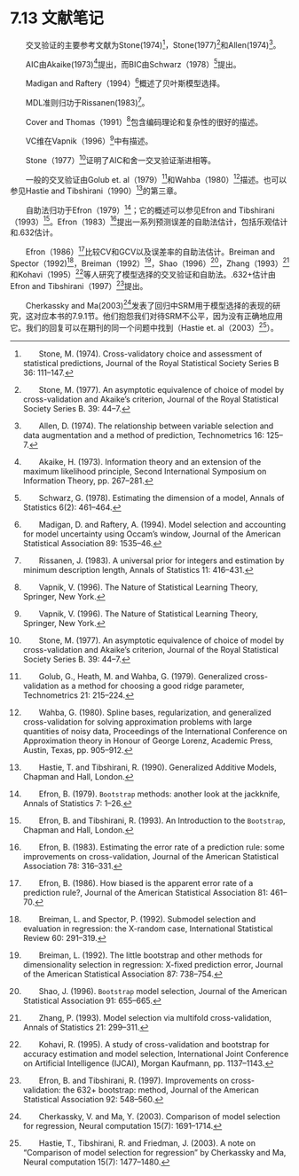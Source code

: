 # 7.13 文献笔记

<style>p{text-indent:2em;2}</style>

<style>p{text-indent:2em;2}</style>

交叉验证的主要参考文献为Stone(1974)[^1]，Stone(1977)[^2]和Allen(1974)[^3]。

AIC由Akaike(1973)[^4]提出，而BIC由Schwarz（1978）[^5]提出。

Madigan and Raftery（1994）[^6]概述了贝叶斯模型选择。

MDL准则归功于Rissanen(1983)[^7]。

Cover and Thomas（1991）[^8]包含编码理论和复杂性的很好的描述。

VC维在Vapnik（1996）[^8]中有描述。

Stone（1977）[^2]证明了AIC和舍一交叉验证渐进相等。

一般的交叉验证由Golub et. al（1979）[^10]和Wahba（1980）[^11]描述。也可以参见Hastie and Tibshirani（1990）[^12]的第三章。

自助法归功于Efron（1979）[^13]；它的概述可以参见Efron and Tibshirani（1993）[^14]。Efron（1983）[^15]提出一系列预测误差的自助法估计，包括乐观估计和.632估计。

Efron（1986）[^16]比较CV和GCV以及误差率的自助法估计。Breiman and Spector（1992)[^17]，Breiman（1992）[^18]，Shao（1996）[^19]，Zhang（1993）[^20]和Kohavi（1995）[^21]等人研究了模型选择的交叉验证和自助法。.632+估计由Efron and Tibshirani（1997）[^22]提出。

Cherkassky and Ma(2003)[^23]发表了回归中SRM用于模型选择的表现的研究，这对应本书的7.9.1节。他们抱怨我们对待SRM不公平，因为没有正确地应用它。我们的回复可以在期刊的同一个问题中找到（Hastie et. al（2003）[^24]）。

[^1]: Stone, M. (1974). Cross-validatory choice and assessment of statistical predictions, Journal of the Royal Statistical Society Series B 36: 111–147.
[^2]: Stone, M. (1977). An asymptotic equivalence of choice of model by cross-validation and Akaike’s criterion, Journal of the Royal Statistical Society Series B. 39: 44–7.
[^3]: Allen, D. (1974). The relationship between variable selection and data augmentation and a method of prediction, Technometrics 16: 125–7.
[^4]: Akaike, H. (1973). Information theory and an extension of the maximum likelihood principle, Second International Symposium on Information Theory, pp. 267–281.
[^5]: Schwarz, G. (1978). Estimating the dimension of a model, Annals of Statistics 6(2): 461–464.
[^6]: Madigan, D. and Raftery, A. (1994). Model selection and accounting for model uncertainty using Occam’s window, Journal of the American Statistical Association 89: 1535–46.
[^7]: Rissanen, J. (1983). A universal prior for integers and estimation by minimum description length, Annals of Statistics 11: 416–431.
[^8]: Vapnik, V. (1996). The Nature of Statistical Learning Theory, Springer, New York.
[^10]: Golub, G., Heath, M. and Wahba, G. (1979). Generalized cross-validation as a method for choosing a good ridge parameter, Technometrics 21: 215–224.
[^11]: Wahba, G. (1980). Spline bases, regularization, and generalized cross-validation for solving approximation problems with large quantities of noisy data, Proceedings of the International Conference on Approximation theory in Honour of George Lorenz, Academic Press, Austin, Texas, pp. 905–912.
[^12]: Hastie, T. and Tibshirani, R. (1990). Generalized Additive Models, Chapman and Hall, London.
[^13]: Efron, B. (1979). `Bootstrap` methods: another look at the jackknife, Annals of Statistics 7: 1–26.
[^14]: Efron, B. and Tibshirani, R. (1993). An Introduction to the `Bootstrap`, Chapman and Hall, London.
[^15]: Efron, B. (1983). Estimating the error rate of a prediction rule: some improvements on cross-validation, Journal of the American Statistical Association 78: 316–331.
[^16]: Efron, B. (1986). How biased is the apparent error rate of a prediction rule?, Journal of the American Statistical Association 81: 461–70.
[^17]: Breiman, L. and Spector, P. (1992). Submodel selection and evaluation in regression: the X-random case, International Statistical Review 60: 291–319.
[^18]: Breiman, L. (1992). The little bootstrap and other methods for dimensionality selection in regression: X-fixed prediction error, Journal of the American Statistical Association 87: 738–754.
[^19]: Shao, J. (1996). `Bootstrap` model selection, Journal of the American Statistical Association 91: 655–665.
[^20]: Zhang, P. (1993). Model selection via multifold cross-validation, Annals of Statistics 21: 299–311.
[^21]: Kohavi, R. (1995). A study of cross-validation and bootstrap for accuracy estimation and model selection, International Joint Conference
on Artificial Intelligence (IJCAI), Morgan Kaufmann, pp. 1137–1143.
[^22]: Efron, B. and Tibshirani, R. (1997). Improvements on cross-validation: the 632+ bootstrap: method, Journal of the American Statistical Association 92: 548–560.
[^23]: Cherkassky, V. and Ma, Y. (2003). Comparison of model selection for regression, Neural computation 15(7): 1691–1714.
[^24]: Hastie, T., Tibshirani, R. and Friedman, J. (2003). A note on “Comparison of model selection for regression” by Cherkassky and Ma, Neural computation 15(7): 1477–1480.
